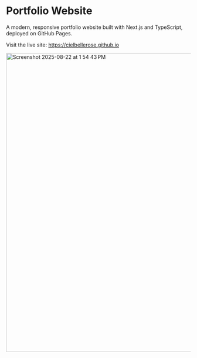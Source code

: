 # Portfolio Website

A modern, responsive portfolio website built with Next.js and TypeScript, deployed on GitHub Pages.

Visit the live site: https://cielbellerose.github.io

<img width="1200" height="812" alt="Screenshot 2025-08-22 at 1 54 43 PM" src="https://github.com/user-attachments/assets/0d0817f8-7479-4441-bab4-ff2f2a87fc23" />

